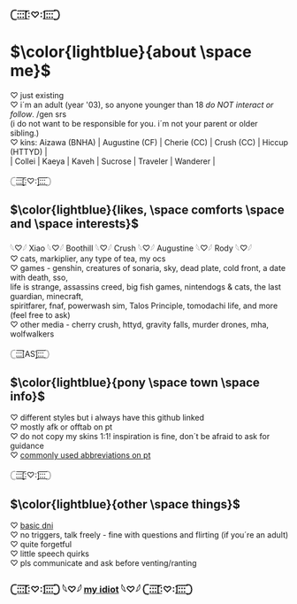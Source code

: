 ### 𓊆:̲̅:̲̅:̲̅[̲̅:♡:]̲̅:̲̅:̲̅:̲̅𓊇

# $\color{lightblue}{about \space me}$
♡ just existing <br>
♡ i´m an adult (year '03), so anyone younger than 18 *do NOT interact or follow*. /gen srs <br> (i do not want to be responsible for you. i´m not your parent or older sibling.) <br>
♡ kins: Aizawa (BNHA) | Augustine (CF) | Cherie (CC) | Crush (CC) | Hiccup (HTTYD) | <br>| Collei | Kaeya | Kaveh | Sucrose | Traveler | Wanderer |

𓊆:̲̅:̲̅:̲̅[̲̅:♡:]̲̅:̲̅:̲̅:̲̅𓊇
## $\color{lightblue}{likes, \space comforts \space and \space interests}$
𓆩♡𓆪 Xiao 𓆩♡𓆪 Boothill 𓆩♡𓆪 Crush 𓆩♡𓆪 Augustine 𓆩♡𓆪 Rody 𓆩♡𓆪 <br>
♡ cats, markiplier, any type of tea, my ocs <br>
♡ games - genshin, creatures of sonaria, sky, dead plate, cold front, a date with death, sso, <br> life is strange, assassins creed, big fish games, nintendogs & cats, the last guardian, minecraft, <br> spiritfarer, fnaf, powerwash sim, Talos Principle, tomodachi life, and more (feel free to ask) <br>
♡ other media - cherry crush, httyd, gravity falls, murder drones, mha, wolfwalkers <br>

𓊆:̲̅:̲̅:̲̅\[AS\]̲̅:̲̅:̲̅:̲̅𓊇 
## $\color{lightblue}{pony \space town \space info}$
♡ different styles but i always have this github linked <br>
♡ mostly afk or offtab on pt <br>
♡ do not copy my skins 1:1! inspiration is fine, don´t be afraid to ask for guidance <br>
♡ [commonly used abbreviations on pt](https://rentry.co/pt-abbreviations) <br>

𓊆:̲̅:̲̅:̲̅[̲̅:♡:]̲̅:̲̅:̲̅:̲̅𓊇
## $\color{lightblue}{other \space things}$
♡ [basic dni](https://dni-criteria.carrd.co/) <br>
♡ no triggers, talk freely - fine with questions and flirting (if you´re an adult) <br>
♡ quite forgetful <br>
♡ little speech quirks <br>
♡ pls communicate and ask before venting/ranting 

### 𓊆:̲̅:̲̅:̲̅[̲̅:♡:]̲̅:̲̅:̲̅:̲̅𓊇 𓆩♡𓆪 [my idiot](https://rentry.co/idolish7-lover) 𓆩♡𓆪 𓊆:̲̅:̲̅:̲̅[̲̅:♡:]̲̅:̲̅:̲̅:̲̅𓊇
